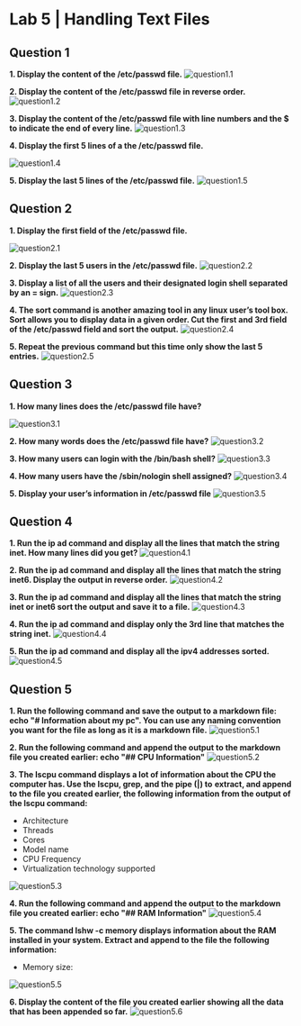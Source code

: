 # Lab 5 | Handling Text Files

## Question 1

**1. Display the content of the /etc/passwd file.**
![question1.1](images/question1.1.png)

**2. Display the content of the /etc/passwd file in reverse order.**
![question1.2](images/question1.2.png)

**3. Display the content of the /etc/passwd file with line numbers and the $ to indicate the end of every line.**
![question1.3](images/question1.3.png)

**4. Display the first 5 lines of a the /etc/passwd file.**

![question1.4](images/question1.4.png)

**5. Display the last 5 lines of the /etc/passwd file.**
![question1.5](images/question1.5.png)

## Question 2

**1. Display the first field of the /etc/passwd file.**

![question2.1](images/question2.1.png)

**2. Display the last 5 users in the /etc/passwd file.**
![question2.2](images/question2.2.png)

**3. Display a list of all the users and their designated login shell separated by an = sign.**
![question2.3](images/question2.3.png)

**4. The sort command is another amazing tool in any linux user’s tool box. Sort allows you to display data in a given order. Cut the first and 3rd field of the /etc/passwd field and sort the output.**
![question2.4](images/question2.4.png)

**5. Repeat the previous command but this time only show the last 5 entries.**
![question2.5](images/question2.5.png)

## Question 3

**1. How many lines does the /etc/passwd file have?**

![question3.1](images/question3.1.png)

**2. How many words does the /etc/passwd file have?**
![question3.2](images/question3.2.png)

**3. How many users can login with the /bin/bash shell?**
![question3.3](images/question3.3.png)

**4. How many users have the /sbin/nologin shell assigned?**
![question3.4](images/question3.4.png)

**5. Display your user’s information in /etc/passwd file**
![question3.5](images/question3.5.png)

## Question 4

**1. Run the ip ad command and display all the lines that match the string inet. How many lines did you get?**
![question4.1](images/question4.1.png)

**2. Run the ip ad command and display all the lines that match the string inet6. Display the output in reverse order.**
![question4.2](images/question4.2.png)

**3. Run the ip ad command and display all the lines that match the string inet or inet6 sort the output and save it to a file.**
![question4.3](images/question4.3.png)

**4. Run the ip ad command and display only the 3rd line that matches the string inet.**
![question4.4](images/question4.4.png)

**5. Run the ip ad command and display all the ipv4 addresses sorted.**
![question4.5](images/question4.5.png)


## Question 5

**1. Run the following command and save the output to a markdown file: echo "# Information about my pc". You can use any naming convention you want for the file as long as it is a markdown file.**
![question5.1](images/question5.1.png)

**2. Run the following command and append the output to the markdown file you created earlier: echo "## CPU Information"**
![question5.2](images/question5.2.png)

**3. The lscpu command displays a lot of information about the CPU the computer has. Use the lscpu, grep, and the pipe (|) to** **extract, and append to the file you created earlier, the following information from the output of the lscpu command:**
- Architecture
- Threads
- Cores
- Model name
- CPU Frequency
- Virtualization technology supported

![question5.3](images/question5.3.png)

**4. Run the following command and append the output to the markdown file you created earlier: echo "## RAM Information"**
![question5.4](images/question5.4.png)

**5. The command lshw -c memory displays information about the RAM installed in your system. Extract and append to the file the** **following information:**
- Memory size:

![question5.5](images/question5.5.png)

**6. Display the content of the file you created earlier showing all the data that has been appended so far.**
![question5.6](images/question5.6.png)



